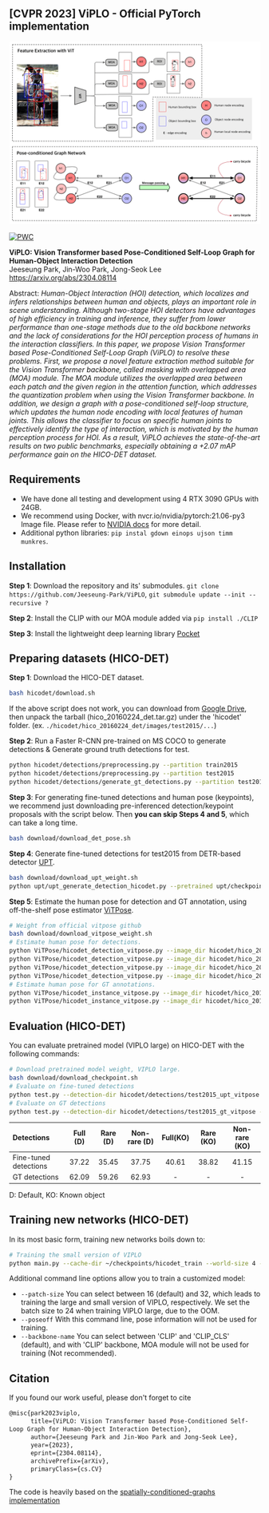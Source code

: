 ## [CVPR 2023] ViPLO - Official PyTorch implementation

![architecture_image](./docs/overall_arch.png)

[![PWC](https://img.shields.io/endpoint.svg?url=https://paperswithcode.com/badge/viplo-vision-transformer-based-pose/human-object-interaction-detection-on-hico)](https://paperswithcode.com/sota/human-object-interaction-detection-on-hico?p=viplo-vision-transformer-based-pose)

**ViPLO: Vision Transformer based Pose-Conditioned Self-Loop Graph for Human-Object Interaction Detection**<br>
Jeeseung Park, Jin-Woo Park, Jong-Seok Lee<br>
https://arxiv.org/abs/2304.08114<br>

Abstract: *Human-Object Interaction (HOI) detection, which localizes and infers relationships between human and objects, plays an important role in scene understanding. Although two-stage HOI detectors have advantages of high efficiency in training and inference, they suffer from lower performance than one-stage methods due to the old backbone networks and the lack of considerations for the HOI perception process of humans in the interaction classifiers. In this paper, we propose Vision Transformer based Pose-Conditioned Self-Loop Graph (ViPLO) to resolve these problems. First, we propose a novel feature extraction method suitable for the Vision Transformer backbone, called masking with overlapped area (MOA) module. The MOA module utilizes the overlapped area between each patch and the given region in the attention function, which addresses the quantization problem when using the Vision Transformer backbone. In addition, we design a graph with a pose-conditioned self-loop structure, which updates the human node encoding with local features of human joints. This allows the classifier to focus on specific human joints to effectively identify the type of interaction, which is motivated by the human perception process for HOI. As a result, ViPLO achieves the state-of-the-art results on two public benchmarks, especially obtaining a +2.07 mAP performance gain on the HICO-DET dataset.*

## Requirements

* We have done all testing and development using 4 RTX 3090 GPUs with 24GB.
* We recommend using Docker, with nvcr.io/nvidia/pytorch:21.06-py3 Image file. Please refer to [NVIDIA docs](https://catalog.ngc.nvidia.com/orgs/nvidia/containers/pytorch) for more detail. 
* Additional python libraries: `pip instal gdown einops ujson timm munkres`. 

## Installation

**Step 1**: Download the repository and its' submodules. `git clone https://github.com/Jeeseung-Park/ViPLO`, `git submodule update --init --recursive ? `

**Step 2**: Install the CLIP with our MOA module added via `pip install ./CLIP`

**Step 3**: Install the lightweight deep learning library [Pocket](https://github.com/fredzzhang/pocket)


## Preparing datasets (HICO-DET)

**Step 1**: Download the HICO-DET dataset. 
```.bash
bash hicodet/download.sh 
```
If the above script does not work, you can download from [Google Drive](https://drive.google.com/open?id=1QZcJmGVlF9f4h-XLWe9Gkmnmj2z1gSnk), then unpack the tarball (hico_20160224_det.tar.gz) under the 'hicodet' folder. (ex. `./hicodet/hico_20160224_det/images/test2015/...`)


**Step 2**: Run a Faster R-CNN pre-trained on MS COCO to generate detections & Generate ground truth detections for test. 
```.bash
python hicodet/detections/preprocessing.py --partition train2015
python hicodet/detections/preprocessing.py --partition test2015
python hicodet/detections/generate_gt_detections.py --partition test2015 

```

**Step 3**: For generating fine-tuned detections and human pose (keypoints), we recommend just downloading pre-inferenced detection/keypoint proposals with the script below. Then **you can skip Steps 4 and 5**, which can take a long time. 
```.bash
bash download/download_det_pose.sh
```

**Step 4**: Generate fine-tuned detections for test2015 from DETR-based detector [UPT](https://github.com/fredzzhang/upt). 
```.bash
bash download/download_upt_weight.sh 
python upt/upt_generate_detection_hicodet.py --pretrained upt/checkpoints/detr-r101-dc5-hicodet.pth --backbone resnet101 --dilation
```

**Step 5**: Estimate the human pose for detection and GT annotation, using off-the-shelf pose estimator [ViTPose](https://github.com/ViTAE-Transformer/ViTPose). 
```.bash
# Weight from official vitpose github
bash download/download_vitpose_weight.sh 
# Estimate human pose for detections. 
python ViTPose/hicodet_detection_vitpose.py --image_dir hicodet/hico_20160224_det/images/train2015 --det_json_dir hicodet/detections/train2015 --det_save_json_dir hicodet/detections/train2015_vitpose 
python ViTPose/hicodet_detection_vitpose.py --image_dir hicodet/hico_20160224_det/images/test2015 --det_json_dir hicodet/detections/test2015 --det_save_json_dir hicodet/detections/test2015_vitpose
python ViTPose/hicodet_detection_vitpose.py --image_dir hicodet/hico_20160224_det/images/test2015 --det_json_dir hicodet/detections/test2015_upt --det_save_json_dir hicodet/detections/test2015_upt_vitpose
python ViTPose/hicodet_detection_vitpose.py --image_dir hicodet/hico_20160224_det/images/test2015 --det_json_dir hicodet/detections/test2015_gt --det_save_json_dir hicodet/detections/test2015_gt_vitpose
# Estimate human pose for GT annotations. 
python ViTPose/hicodet_instance_vitpose.py --image_dir hicodet/hico_20160224_det/images/train2015 --gt_json_path hicodet/instances_train2015.json --gt_save_json_path hicodet/instances_train2015_vitpose.json 
python ViTPose/hicodet_instance_vitpose.py --image_dir hicodet/hico_20160224_det/images/test2015 --gt_json_path hicodet/instances_test2015.json --gt_save_json_path hicodet/instances_test2015_vitpose.json
```


## Evaluation (HICO-DET)

You can evaluate pretrained model (VIPLO large) on HICO-DET with the following commands:

```.bash
# Download pretrained model weight, VIPLO large.
bash download/download_checkpoint.sh
# Evaluate on fine-tuned detections
python test.py --detection-dir hicodet/detections/test2015_upt_vitpose --model-path checkpoints/best_hicodet.pt 
# Evaluate on GT detections
python test.py --detection-dir hicodet/detections/test2015_gt_vitpose --model-path checkpoints/best_hicodet.pt 
```

| Detections         | Full (D) |Rare (D)|Non-rare (D)|Full(KO)|Rare (KO)|Non-rare (KO)|
|:-------------------|:--------:| :---: | :---: | :---: |:-------:|:-----------:| 
| Fine-tuned detections   |  37.22   | 35.45 |37.75 | 40.61|  38.82  |    41.15    | [
| GT detections |  62.09   | 59.26|  62.93|  -   |   -  |  -  | 

D: Default, KO: Known object

## Training new networks (HICO-DET)


In its most basic form, training new networks boils down to:

```.bash
# Training the small version of VIPLO
python main.py --cache-dir ~/checkpoints/hicodet_train --world-size 4 --batch-size 32 --patch-size 32 
```

Additional command line options allow you to train a customized model:

* `--patch-size` You can select between 16 (default) and 32, which leads to training the large and small version of VIPLO, respectively. We set the batch size to 24 when training VIPLO large, due to the OOM. 
* `--poseoff` With this command line, pose information will not be used for training. 
* `--backbone-name` You can select between 'CLIP' and 'CLIP_CLS' (default), and with 'CLIP' backbone, MOA module will not be used for training (Not recommended). 


## Citation
If you found our work useful, please don't forget to cite
```
@misc{park2023viplo,
      title={ViPLO: Vision Transformer based Pose-Conditioned Self-Loop Graph for Human-Object Interaction Detection}, 
      author={Jeeseung Park and Jin-Woo Park and Jong-Seok Lee},
      year={2023},
      eprint={2304.08114},
      archivePrefix={arXiv},
      primaryClass={cs.CV}
}
```



The code is heavily based on the [spatially-conditioned-graphs implementation](https://github.com/fredzzhang/spatially-conditioned-graphs)
